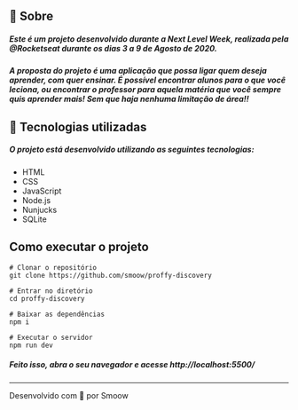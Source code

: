 ## 📖 Sobre

##### Este é um projeto desenvolvido durante a Next Level Week, realizada pela @Rocketseat durante os dias 3 a 9 de Agosto de 2020.

##### A proposta do projeto é uma aplicação que possa ligar quem deseja aprender, com quer ensinar. É possível encontrar alunos para o que você leciona, ou encontrar o professor para aquela matéria que você sempre quis aprender mais! Sem que haja nenhuma limitação de área!!

## 🚀 Tecnologias utilizadas

##### O projeto está desenvolvido utilizando as seguintes tecnologias:

- HTML
- CSS
- JavaScript
- Node.js
- Nunjucks
- SQLite

## Como executar o projeto

```
# Clonar o repositório
git clone https://github.com/smoow/proffy-discovery

# Entrar no diretório
cd proffy-discovery

# Baixar as dependências
npm i

# Executar o servidor
npm run dev
```

##### Feito isso, abra o seu navegador e acesse http://localhost:5500/

--------------------

Desenvolvido com 💜 por Smoow